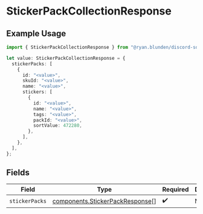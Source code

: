 # StickerPackCollectionResponse

## Example Usage

```typescript
import { StickerPackCollectionResponse } from "@ryan.blunden/discord-sdk/models/components";

let value: StickerPackCollectionResponse = {
  stickerPacks: [
    {
      id: "<value>",
      skuId: "<value>",
      name: "<value>",
      stickers: [
        {
          id: "<value>",
          name: "<value>",
          tags: "<value>",
          packId: "<value>",
          sortValue: 472280,
        },
      ],
    },
  ],
};
```

## Fields

| Field                                                                              | Type                                                                               | Required                                                                           | Description                                                                        |
| ---------------------------------------------------------------------------------- | ---------------------------------------------------------------------------------- | ---------------------------------------------------------------------------------- | ---------------------------------------------------------------------------------- |
| `stickerPacks`                                                                     | [components.StickerPackResponse](../../models/components/stickerpackresponse.md)[] | :heavy_check_mark:                                                                 | N/A                                                                                |